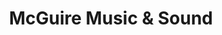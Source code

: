---
title: "McGuire Music & Sound"
url: /lafayette/mcguire-music-and-sound/
shop: musical instrument
---